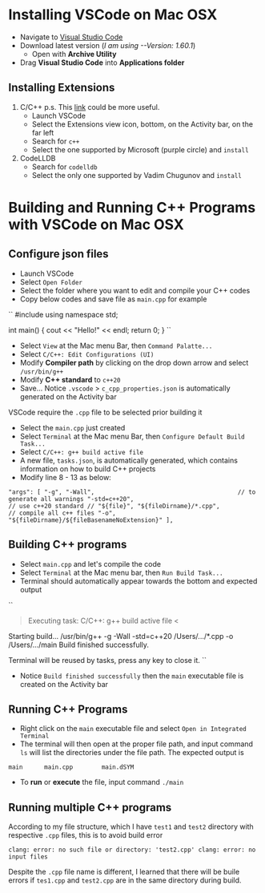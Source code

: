 # Installing VSCode on Mac OSX

- Navigate to [Visual Studio Code](https://code.visualstudio.com/)
- Download latest version (*I am using --Version: 1.60.1*)
    - Open with **Archive Utility**
- Drag **Visual Studio Code** into **Applications folder**

## Installing Extensions

1. C/C++
p.s. This [link](https://code.visualstudio.com/docs/languages/cpp#_install-the-extension) could be more useful.
    - Launch VSCode
    - Select the Extensions view icon, bottom, on the Activity bar, on the far left
    - Search for `c++`
    - Select the one supported by Microsoft (purple circle) and `install`
2. CodeLLDB
    - Search for `codelldb`
    - Select the only one supported by Vadim Chugunov and `install`

# Building and Running C++ Programs with VSCode on Mac OSX

## Configure json files
- Launch VSCode
- Select `Open Folder` 
- Select the folder where you want to edit and compile your C++ codes
- Copy below codes and save file as `main.cpp` for example

``
#include <iostream>
using namespace std;

int main() {
    cout << "Hello!" << endl;
    return 0;
}
``

- Select `View` at the Mac menu Bar, then `Command Palatte...`
- Select `C/C++: Edit Configurations (UI)`
- Modify **Compiler path** by clicking on the drop down arrow and select `/usr/bin/g++`
- Modify **C++ standard** to `c++20`
- Save... Notice `.vscode` > `c_cpp_properties.json` is automatically generated on the Activity bar

VSCode require the `.cpp` file to be selected prior building it

- Select the `main.cpp` just created
- Select `Terminal` at the Mac menu Bar, then `Configure Default Build Task...`
- Select `C/C++: g++ build active file`
- A new file, `tasks.json`, is automatically generated, which contains information on how to build C++ projects
- Modify line 8 - 13 as below:

``
"args": [
	"-g",
	"-Wall",										// to generate all warnings
	"-std=c++20",									// use c++20 standard
	// "${file}",
	"${fileDirname}/*.cpp",							// compile all c++ files
	"-o",
	"${fileDirname}/${fileBasenameNoExtension}"
],
``

## Building C++ programs

- Select `main.cpp` and let's compile the code
- Select `Terminal` at the Mac menu bar, then `Run Build Task...`
- Terminal should automatically appear towards the bottom and expected output 

``
> Executing task: C/C++: g++ build active file <

Starting build...
/usr/bin/g++ -g -Wall -std=c++20 /Users/.../*.cpp -o /Users/.../main
Build finished successfully.

Terminal will be reused by tasks, press any key to close it.
``

- Notice `Build finished successfully` then the `main` executable file is created on the Activity bar

## Running C++ Programs

- Right click on the `main` executable file and select `Open in Integrated Terminal`
- The terminal will then open at the proper file path, and input command `ls` will list the directories under the file path. The expected output is

``main      main.cpp        main.dSYM``

- To **run** or **execute** the file, input command `./main`

## Running multiple C++ programs
According to my file structure, which I have `test1` and `test2` directory with respective `.cpp` files, this is to avoid build error 

``
clang: error: no such file or directory: 'test2.cpp'
clang: error: no input files
``

Despite the `.cpp` file name is different, I learned that there will be buile errors if `tes1.cpp` and `test2.cpp` are in the same directory during build.